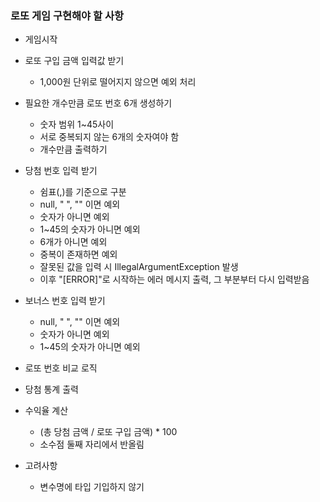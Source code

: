 ### 로또 게임 구현해야 할 사항

* 게임시작
* 로또 구입 금액 입력값 받기 
  * 1,000원 단위로 떨어지지 않으면 예외 처리 
* 필요한 개수만큼 로또 번호 6개 생성하기
  * 숫자 범위 1~45사이
  * 서로 중복되지 않는 6개의 숫자여야 함
  * 개수만큼 출력하기
* 당첨 번호 입력 받기 
  * 쉼표(,)를 기준으로 구분 
  * null, " ", "" 이면 예외
  * 숫자가 아니면 예외
  * 1~45의 숫자가 아니면 예외
  * 6개가 아니면 예외
  * 중복이 존재하면 예외
  * 잘못된 값을 입력 시 IllegalArgumentException 발생
  * 이후 "[ERROR]"로 시작하는 에러 메시지 출력, 그 부분부터 다시 입력받음
* 보너스 번호 입력 받기
  * null, " ", "" 이면 예외
  * 숫자가 아니면 예외
  * 1~45의 숫자가 아니면 예외
* 로또 번호 비교 로직
* 당첨 통계 출력  
* 수익율 계산
  * (총 당첨 금액 / 로또 구입 금액) * 100
  * 소수점 둘째 자리에서 반올림

* 고려사항 
  * 변수명에 타입 기입하지 않기